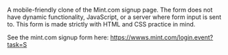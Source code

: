 A mobile-friendly clone of the Mint.com signup page. The form does not have dynamic functionality, JavaScript, or a server where form input is sent to. This form is made strictly with HTML and CSS practice in mind.

See the mint.com signup form here:
https://wwws.mint.com/login.event?task=S